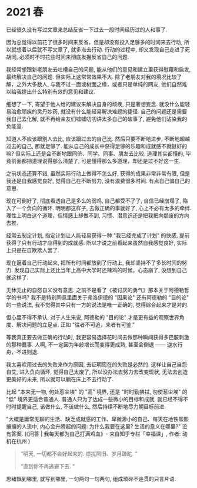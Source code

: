 # 2021 春

已经很久没有写过文章来总结反省一下过去一段时间经历过的人和事了.

因为总觉得以前花了很多时间来反省，但是却没有投入足够多的时间来去行动, 所以就想着以后就不写文章了, 就多点去行动. 行动的过程中, 却又发现自己走进了死胡同, 必须时不时花些时间来彻底发掘反省自己的问题.

我经常想跟新老朋友去吐槽自己的问题, 能从他们的意见和建立里获得慰藉和启发, 最终解决自己的问题. 但实际上这常常效果不大. 除了老朋友对我的境况比较了解，之外大多数人, 与我不过一面或树面之缘，或者只是单纯的网友, 他们自然难以给我提出什么特别有效的意见和建议.

细想了一下, 寄望于他人给的建议来解决自身的顽疾, 只是奢想妄念. 就没什么能轻易治愈顽疾的灵丹妙药, 就没有什么能轻易解决难题的捷径. 自己的问题还是需要我自己去化解, 就不再给亲友们嘘嘘叨叨讲太多自己的破事了, 避免他们沾染我的负能量.

知道人不应该跟别人去比, 应该跟过去的自己比. 然后只要不断地进步, 不断地超越过去的自己, 那就足够了. 能从自己的成长中获得足够的乐趣和成就感不就挺好的嘛? 但实际上还是会不断地跟同侪、同学、同事、朋友去比较. 道理其实都懂的, 毕竟前面都把道理说得那么清楚了, 可是懂得那么多道理，却还是过不好这一生.

之前状态还算不错, 虽然实际行动上做得不怎么好, 获得的成果非常非常有限, 但是我还是自我感觉良好, 觉得自己在不断努力, 没有浪费很多时间. 有点自己骗自己的意思.

现在可倒好了, 彻底看透自己是多么的弱鸡, 自己都受不了了, 自信已经崩塌了, 陷入了一个负向的循环. 明明都这样子, 去做正确的事就好了, 心上不必有太多的牵绊. 理性上明白这个道理，但情感上却做不到, 习惯、潜意识还是把我把向颓废的方向去推.

经常去制定计划, 指定计划让人能轻易获得一种 "我已经完成了计划" 的快感, 提前获得了只有行动才应得到的成就感. 所以才说之前看起来虽然自我感觉良好, 实际上只是在自欺欺人罢了.

现在逼着自己行动起来, 把所有时间都放到了行动上, 我却坚持不了多长时间的努力. 发现自己实际上还比当年上高中大学时还辣鸡的时候，心态崩了, 没想到自己就这样了.

无休无止的自怨自义没有意思. 之前不是看了《被讨厌的勇气》那本关于阿德勒哲学的书吗? 我不是特别同意里面关于弗洛伊德的 "因果论" 还有阿德勒的 "目的论" 的一些说法, 我不觉得其中只有一方的说法是唯一正确的, 觉得综合起来才是对的.

但心里不得不承认, 对于人生来说, 阿德勒的 "目的论" 才是更有益的观察世界角度、解决问题的立足点. 正如 "往者不可追，来者有可鉴."

等我真正要去做正确的行动时, 我更容易选择花时间去做那种瞬间获得多巴胺刺激的那种蠢事. 人啊, 不一定因为年龄增长而变得更成熟, 甚至会倒退 —— 逆水行舟，不进则退.

我太喜欢用过去的失败来作为原因, 去证明现在的失败是必然的. 这样让自己自怨自艾, 进入负向循环, 觉得自己太废了, 所以没办法去努力去改变现状, 无法去创造更美好的未来, 所以就可以躺在床上不去行动了.

比起 "本来无一物, 何处惹尘埃" 的 "高" 境界, 还是 "时时勤拂拭, 勿使惹尘埃" 的 "低" 境界更适合普通人. 普通人只为了达成一些微小的目标和成就, 就已经不得不时时提醒自己, 该做什么, 不该做什么, 然后持续不断地尽力朝目标前进.

"大概是庸常无聊的生活、缺乏成就感的工作、卑微渺小的自己、每天在地铁熙熙攘攘的人流中, 内心会升腾起的问题: 为什么我要在这里? 生活的意义在哪里?" 没有答案. (《问答 | 我每天都为自己打满鸡血》- 来自知乎专栏「幸福课」, 作者: 动机在杭州 )

> "明天, 一切都不会好起来的. 烦扰照旧、岁月蹉跎. "
>
> "直到你不再逃避下去. "

思绪飘到哪里, 就写到哪里, 一句两句一句两句, 组成琐碎不连贯的只言片语.

